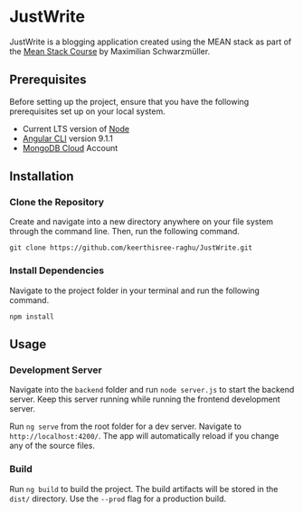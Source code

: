 # JustWrite

JustWrite is a blogging application created using the MEAN stack as part of the [Mean Stack Course](https://www.udemy.com/course/angular-2-and-nodejs-the-practical-guide/) by Maximilian Schwarzmüller.

## Prerequisites

Before setting up the project, ensure that you have the following prerequisites set up on your local system.

* Current LTS version of [Node](https://nodejs.org/en/)
* [Angular CLI](https://github.com/angular/angular-cli) version 9.1.1
* [MongoDB Cloud](https://www.mongodb.com/cloud) Account

## Installation

### Clone the Repository

Create and navigate into a new directory anywhere on your file system through the command line. Then, run the following command.

```shell
git clone https://github.com/keerthisree-raghu/JustWrite.git
```

### Install Dependencies

Navigate to the project folder in your terminal and run the following command.

```shell
npm install
```

## Usage

### Development Server

Navigate into the `backend` folder and run `node server.js` to start the backend server. Keep this server running while running the frontend development server.

Run `ng serve` from the root folder for a dev server. Navigate to `http://localhost:4200/`. The app will automatically reload if you change any of the source files.

### Build

Run `ng build` to build the project. The build artifacts will be stored in the `dist/` directory. Use the `--prod` flag for a production build.
